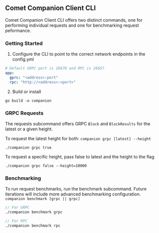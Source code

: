 ## Comet Companion Client CLI

Comet Companion Client CLI offers two distinct commands, one for performing individual requests and one for benchmarking request peformance.

### Getting Started
1. Configure the CLI to point to the correct network endpoints in the config.yml
```yaml
# Default GRPC port is 26670 and RPC is 26657
app:
  gprc: "<address>:port"
  rpc: "http://<address>:<port>"
```
2. Build or install
```shell
go build -o companion
```

### GRPC Requests
The requests subcommand offers GRPC `Block` and `BlockResults` for the latest or a given height.

To request the latest height for both:
`companion grpc [latest] --height`
```shell
./companion grpc true
```
To request a specific height, pass false to latest and the height to the flag
```shell
./companion grpc false --height=10000
```

### Benchmarking

To run request benchmarks, run the benchmark subcommand. Future iterations will include more advanced benchmarking configuration.
`companion benchmark [grpc || grpc]`
```protobuf
// For GRPC
./companion benchmark grpc

// For RPC
./companion benchmark rpc
```